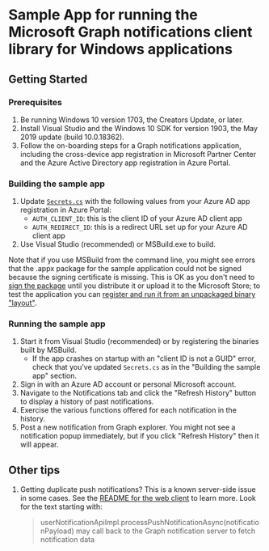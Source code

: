 # Sample App for running the Microsoft Graph notifications client library for Windows applications

## Getting Started

### Prerequisites

1. Be running Windows 10 version 1703, the Creators Update, or later.
1. Install Visual Studio and the Windows 10 SDK for version 1903,
   the May 2019 update (build 10.0.18362).
1. Follow the on-boarding steps for a Graph notifications application,
   including the cross-device app registration in Microsoft Partner Center
   and the Azure Active Directory app registration in Azure Portal.

### Building the sample app
1. Update [`Secrets.cs`](Secrets.cs) with the following values from your
   Azure AD app registration in Azure Portal:
   * `AUTH_CLIENT_ID`: this is the client ID of your Azure AD client app
   * `AUTH_REDIRECT_ID`: this is a redirect URL set up for your Azure AD client app
1. Use Visual Studio (recommended) or MSBuild.exe to build.

Note that if you use MSBuild from the command line, you might see errors
that the .appx package for the sample application could not be signed
because the signing certificate is missing. This is OK as you don't need to [sign the package](https://docs.microsoft.com/windows/msix/package/signing-package-overview)
until you distribute it or upload it to the Microsoft Store; to test the
application you can [register and run it from an unpackaged binary
"layout"](https://docs.microsoft.com/windows/uwp/debug-test-perf/loose-file-registration).

### Running the sample app
1. Start it from Visual Studio (recommended) or by registering the binaries built by MSBuild.
   * If the app crashes on startup with an "client ID is not a GUID" error,
     check that you've updated `Secrets.cs` as in the "Building the sample app" section.
1. Sign in with an Azure AD account or personal Microsoft account.
1. Navigate to the Notifications tab and click the "Refresh History" button to display
   a history of past notifications.
1. Exercise the various functions offered for each notification in the history.
1. Post a new notification from Graph explorer. You might not see a notification popup
   immediately, but if you click "Refresh History" then it will appear.

## Other tips

1. Getting duplicate push notifications? This is a known server-side issue in some cases.
   See the [README for the web client](https://www.npmjs.com/package/@microsoft/user-notifications-client) to learn more. Look for the text starting with:
   > userNotificationApiImpl.processPushNotificationAsync(notificationPayload) may call back to the Graph notification server to fetch notification data
